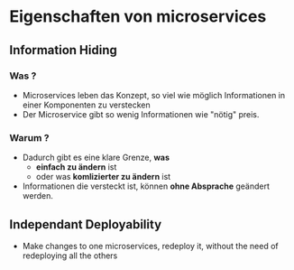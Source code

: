 # Eigenschaften von microservices 

## Information Hiding  

### Was ? 

  * Microservices leben das Konzept, so viel wie möglich Informationen
in einer Komponenten zu verstecken 
  * Der Microservice gibt so wenig Informationen wie "nötig" preis. 

### Warum ? 

  * Dadurch gibt es eine klare Grenze, **was**
    *  **einfach zu ändern** ist
    *  oder was **komlizierter zu ändern** ist
  * Informationen die versteckt ist, können __ohne Absprache__ geändert werden.

 ## Independant Deployability 

   * Make changes to one microservices, redeploy it, without the need of redeploying all the others


